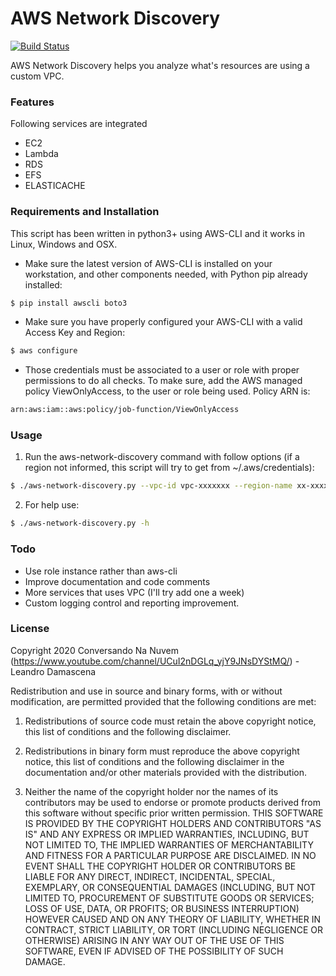 # AWS Network Discovery

[![Build Status](https://travis-ci.org/joemccann/dillinger.svg?branch=master)](https://travis-ci.org/joemccann/dillinger)

AWS Network Discovery helps you analyze what's resources are using a custom VPC.

### Features

Following services are integrated

  - EC2
  - Lambda
  - RDS
  - EFS 
  - ELASTICACHE

### Requirements and Installation

This script has been written in python3+ using AWS-CLI and it works in Linux, Windows and OSX.

- Make sure the latest version of AWS-CLI is installed on your workstation, and other components needed, with Python pip already installed:

```sh
$ pip install awscli boto3
```

- Make sure you have properly configured your AWS-CLI with a valid Access Key and Region:

```sh
$ aws configure
```

- Those credentials must be associated to a user or role with proper permissions to do all checks. To make sure, add the AWS managed policy ViewOnlyAccess, to the user or role being used. Policy ARN is:

```sh
arn:aws:iam::aws:policy/job-function/ViewOnlyAccess
```

### Usage

1. Run the aws-network-discovery command with follow options (if a region not informed, this script will try to get from ~/.aws/credentials):

```sh
$ ./aws-network-discovery.py --vpc-id vpc-xxxxxxx --region-name xx-xxxx-xxx
```

2. For help use:

```sh
$ ./aws-network-discovery.py -h
```
### Todo

- Use role instance rather than aws-cli
- Improve documentation and code comments
- More services that uses VPC (I'll try add one a week)
- Custom logging control and reporting improvement.

### License

Copyright 2020 Conversando Na Nuvem (https://www.youtube.com/channel/UCuI2nDGLq_yjY9JNsDYStMQ/) - Leandro Damascena

Redistribution and use in source and binary forms, with or without modification, are permitted provided that the
following conditions are met:

1. Redistributions of source code must retain the above copyright notice, this list of conditions and the following
disclaimer.

2. Redistributions in binary form must reproduce the above copyright notice, this list of conditions and the
following disclaimer in the documentation and/or other materials provided with the distribution.

3. Neither the name of the copyright holder nor the names of its contributors may be used to endorse or promote
products derived from this software without specific prior written permission.
THIS SOFTWARE IS PROVIDED BY THE COPYRIGHT HOLDERS AND CONTRIBUTORS "AS IS" AND ANY EXPRESS OR IMPLIED WARRANTIES,
INCLUDING, BUT NOT LIMITED TO, THE IMPLIED WARRANTIES OF MERCHANTABILITY AND FITNESS FOR A PARTICULAR PURPOSE ARE
DISCLAIMED. IN NO EVENT SHALL THE COPYRIGHT HOLDER OR CONTRIBUTORS BE LIABLE FOR ANY DIRECT, INDIRECT, INCIDENTAL,
SPECIAL, EXEMPLARY, OR CONSEQUENTIAL DAMAGES (INCLUDING, BUT NOT LIMITED TO, PROCUREMENT OF SUBSTITUTE GOODS OR
SERVICES; LOSS OF USE, DATA, OR PROFITS; OR BUSINESS INTERRUPTION) HOWEVER CAUSED AND ON ANY THEORY OF LIABILITY,
WHETHER IN CONTRACT, STRICT LIABILITY, OR TORT (INCLUDING NEGLIGENCE OR OTHERWISE) ARISING IN ANY WAY OUT OF THE
USE OF THIS SOFTWARE, EVEN IF ADVISED OF THE POSSIBILITY OF SUCH DAMAGE.

